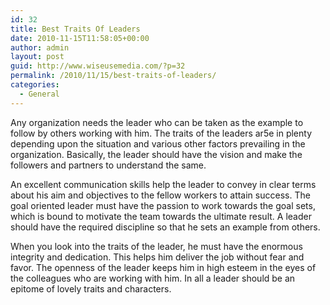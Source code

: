 ```yaml
---
id: 32
title: Best Traits Of Leaders
date: 2010-11-15T11:58:05+00:00
author: admin
layout: post
guid: http://www.wiseusemedia.com/?p=32
permalink: /2010/11/15/best-traits-of-leaders/
categories:
  - General
---
```

Any organization needs the leader who can be taken as the example to follow by others working with him. The traits of the leaders ar5e in plenty depending upon the situation and various other factors prevailing in the organization. Basically, the leader should have the vision and make the followers and partners to understand the same.

An excellent communication skills help the leader to convey in clear terms about his aim and objectives to the fellow workers to attain success. The goal oriented leader must have the passion to work towards the goal sets, which is bound to motivate the team towards the ultimate result. A leader should have the required discipline so that he sets an example from others.

When you look into the traits of the leader, he must have the enormous integrity and dedication. This helps him deliver the job without fear and favor. The openness of the leader keeps him in high esteem in the eyes of the colleagues who are working with him. In all a leader should be an epitome of lovely traits and characters.